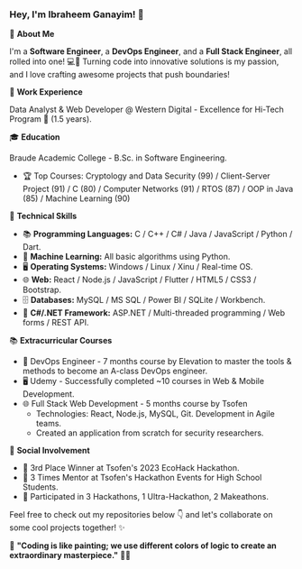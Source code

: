 ### Hey, I'm Ibraheem Ganayim! 🌟


📖 **About Me**


I'm a **Software Engineer**, a **DevOps Engineer**, and a **Full Stack Engineer**, all rolled into one! 💻🚀 Turning code into innovative solutions is my passion, and I love crafting awesome projects that push boundaries!


💼 **Work Experience**


Data Analyst & Web Developer @ Western Digital - Excellence for Hi-Tech Program 🚀 (1.5 years).

🎓 **Education**


Braude Academic College - B.Sc. in Software Engineering.
- 🏆 Top Courses: Cryptology and Data Security (99) / Client-Server Project (91) / C (80) / Computer Networks (91) / RTOS (87) / OOP in Java (85) / Machine Learning (90)

💪 **Technical Skills**

- 📚 **Programming Languages:** C / C++ / C# / Java / JavaScript / Python / Dart.
- 🤖 **Machine Learning:** All basic algorithms using Python.
- 🖥️ **Operating Systems:** Windows / Linux / Xinu / Real-time OS.
- 🌐 **Web:** React / Node.js / JavaScript / Flutter / HTML5 / CSS3 / Bootstrap.
- 🗄️ **Databases:** MySQL / MS SQL / Power BI / SQLite / Workbench.
- 🔧 **C#/.NET Framework:** ASP.NET / Multi-threaded programming / Web forms / REST API.

📚 **Extracurricular Courses**

- 🚀 DevOps Engineer - 7 months course by Elevation to master the tools & methods to become an A-class DevOps engineer.
- 🖥️ Udemy - Successfully completed ~10 courses in Web & Mobile Development.
- 🌐 Full Stack Web Development - 5 months course by Tsofen
  - Technologies: React, Node.js, MySQL, Git. Development in Agile teams.
  - Created an application from scratch for security researchers.

🎉 **Social Involvement**

- 🥇 3rd Place Winner at Tsofen's 2023 EcoHack Hackathon.
- 🤝 3 Times Mentor at Tsofen's Hackathon Events for High School Students.
- 🚀 Participated in 3 Hackathons, 1 Ultra-Hackathon, 2 Makeathons.


Feel free to check out my repositories below 👇 and let's collaborate on some cool projects together! ✨

🚀 **"Coding is like painting; we use different colors of logic to create an extraordinary masterpiece."** 🎨🎉

